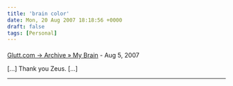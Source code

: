 ```yaml
---
title: 'brain color'
date: Mon, 20 Aug 2007 18:18:56 +0000
draft: false
tags: [Personal]
---
```



#### 
[Glutt.com &rarr; Archive &raquo; My Brain](http://glutt.com/2007/08/24/general/uncategorized/my-brain/ "") - <time datetime="2007-08-24 18:20:56">Aug 5, 2007</time>

\[...\] Thank you Zeus. \[...\]
<hr />
